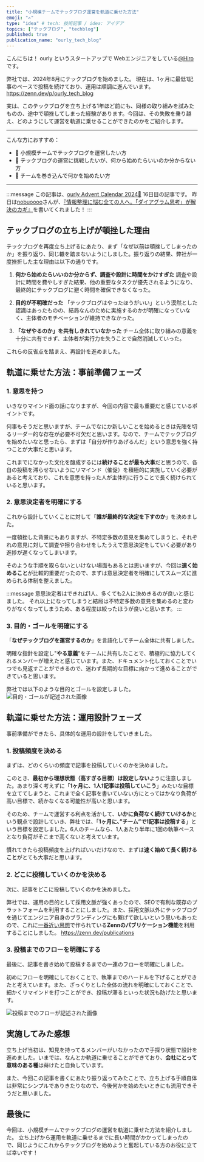 ```yaml
---
title: "小規模チームでテックブログ運営を軌道に乗せた方法"
emoji: "✍️"
type: "idea" # tech: 技術記事 / idea: アイデア
topics: ["テックブログ", "techblog"]
published: true
publication_name: "ourly_tech_blog"
---
```

こんにちは！
ourly というスタートアップで Webエンジニアをしている[@Hiro](https://x.com/hirox126)です。

弊社では、2024年8月にテックブログを始めました。
現在は、1ヶ月に最低1記事のペースで投稿を続けており、運用は順調に進んでいます。
https://zenn.dev/p/ourly_tech_blog

実は、このテックブログを立ち上げる1年ほど前にも、同様の取り組みを試みたものの、途中で頓挫してしまった経験があります。今回は、その失敗を乗り越え、どのようにして運営を軌道に乗せることができたのかをご紹介します。

---

こんな方におすすめ：
- 👤 小規模チームでテックブログを運営したい方
- 👤 テックブログの運営に挑戦したいが、何から始めたらいいのか分からない方
- 👤 チームを巻き込んで何かを始めたい方

---

:::message
この記事は、[ourly Advent Calendar 2024🎄](https://adventar.org/calendars/10628) 16日目の記事です。
昨日は[nobuoooo](https://zenn.dev/nobuoooo)さんが、[『情報整理に悩む全ての人へ。「ダイアグラム思考」が解決のカギ』](https://zenn.dev/ourly_tech_blog/articles/49c6127ed54a9b)を書いてくれました！
:::

## テックブログの立ち上げが頓挫した理由
テックブログを再度立ち上げるにあたり、まず「なぜ以前は頓挫してしまったのか」を振り返り、同じ轍を踏まないようにしました。振り返りの結果、弊社が一度挫折した主な理由は以下の通りです。

1. **何から始めたらいいのか分からず、調査や設計に時間をかけすぎた**
調査や設計に時間を費やしすぎた結果、他の重要なタスクが優先されるようになり、最終的にテックブログに避く時間を確保できなくなった。

2. **目的が不明確だった**
「テックブログはやったほうがいい」という漠然とした認識はあったものの、結局なんのために実施するのかが明確になっていなく、主体者のモチベーションが維持できなかった。

3. **「なぜやるのか」を共有しきれていなかった**
チーム全体に取り組みの意義を十分に共有できず、主体者が実行力を失うことで自然消滅していった。

これらの反省点を踏まえ、再設計を進めました。

## 軌道に乗せた方法：事前準備フェーズ
### 1. 意思を持つ
いきなりマインド面の話になりますが、今回の内容で最も重要だと感じているポイントです。

何事もそうだと思いますが、チームでなにか新しいことを始めるときは先陣を切るリーダー的な存在が必要不可欠だと思います。なので、チームでテックブログを始めたいなと思ったら、まずは「自分が作りあげるんだ」という意思を強く持つことが大事だと思います。

これまでになかった文化を醸成するには**続けることが最も大事**だと思うので、各自の投稿を滞らせないようにリマインド（催促）を積極的に実施していく必要があると考えており、これを意思を持った人が主体的に行うことで長く続けられていると思います。

### 2. 意思決定者を明確にする
これから設計していくことに対して「**誰が最終的な決定を下すのか**」を決めました。

一度頓挫した背景にもありますが、不特定多数の意見を集めてしまうと、それぞれの意見に対して調査や擦り合わせをしたうえで意思決定をしていく必要があり進捗が遅くなってしまいます。

そのような手順を取らないといけない場面もあるとは思いますが、今回は**速く始めること**が比較的重要だったので、まずは意思決定者を明確にしてスムーズに進められる体制を整えました。

:::message
意思決定者はできれば1人、多くても2人に決めきるのが良いと感じました。
それ以上になってしまうと結局は不特定多数の意見を集めるのと変わりがなくなってしまうため、ある程度は絞ったほうが良いと思います。
:::

### 3. 目的・ゴールを明確にする
「**なぜテックブログを運営するのか**」を言語化してチーム全体に共有しました。

明確な指針を設定し"**やる意義**"をチームに共有したことで、積極的に協力してくれるメンバーが増えたと感じています。また、ドキュメント化しておくことでいつでも見返すことができるので、迷わず長期的な目標に向かって進めることができていると思います。

弊社では以下のような目的とゴールを設定しました。
![目的・ゴールが記述された画像](/images/20241216-idea-1/techblog-objective-goal.png)

## 軌道に乗せた方法：運用設計フェーズ
事前準備ができたら、具体的な運用の設計をしていきました。

### 1. 投稿頻度を決める
まずは、どのくらいの頻度で記事を投稿していくのかを決めました。

このとき、**最初から理想状態（高すぎる目標）は設定しない**ように注意しました。あまり深く考えずに「**1ヶ月に、1人1記事は投稿していこう**」みたいな目標を立ててしまうと、これまで全く記事を書いていない方にとってはかなり負荷が高い目標で、続かなくなる可能性が高いと思います。

そのため、チームで運営する利点を活かして、**いかに負荷なく続けていけるか**という観点で設計していき、弊社では、「**1ヶ月に、”チーム”で1記事は投稿する**」という目標を設定しました。6人のチームなら、1人あたり半年に1回の執筆ペースとなり負荷がそこまで高くないと考えています。

慣れてきたら投稿頻度を上げればいいだけなので、まずは**速く始めて長く続けること**がとても大事だと思います。

### 2. どこに投稿していくのかを決める
次に、記事をどこに投稿していくのかを決めました。

弊社では、運用の目的として採用文脈が強くあったので、SEOで有利な既存のプラットフォームを利用することにしました。また、採用文脈以外にテックブログを通じてエンジニア自身のブランディングにも繋げて欲しいという思いもあったので、これに[一番近い思想](https://info.zenn.dev/about-publication#:~:text=%E3%83%86%E3%83%83%E3%82%AF%E3%83%96%E3%83%AD%E3%82%B0%E3%81%AB%E6%8A%95%E7%A8%BF%E3%81%99%E3%82%8B%E8%A8%98%E4%BA%8B%E3%82%92%E8%91%97%E8%80%85%E6%9C%AC%E4%BA%BA%E3%81%AE%E3%82%82%E3%81%AE%E3%81%AB)で作られている**Zennのパブリケーション機能**を利用することにしました。
https://zenn.dev/publications

### 3. 投稿までのフローを明確にする
最後に、記事を書き始めて投稿するまでの一連のフローを明確にしました。

初めにフローを明確にしておくことで、執筆までのハードルを下げることができたと考えています。また、ざっくりとした全体の流れを明確にしておくことで、細かくリマインドを打つことができ、投稿が滞るといった状況も防げたと思います。

![投稿までのフローが記述された画像](/images/20241216-idea-1/techblog-post-flow.png)

## 実施してみた感想
立ち上げ当初は、知見を持ってるメンバーがいなかったので手探り状態で設計を進めました。いまでは、なんとか軌道に乗せることができており、**会社にとって意味のある種**は蒔けたと自負しています。

また、今回この記事を書くにあたり振り返ってみたことで、立ち上げる手順自体は非常にシンプルでありきたりなので、今後何かを始めたいときにも流用できそうだと思いました。

## 最後に
今回は、小規模チームでテックブログの運営を軌道に乗せた方法を紹介しました。
立ち上げから運用を軌道に乗せるまでに長い時間がかかってしまったので、同じようにこれからテックブログを始めようと奮起している方のお役に立てば幸いです！
